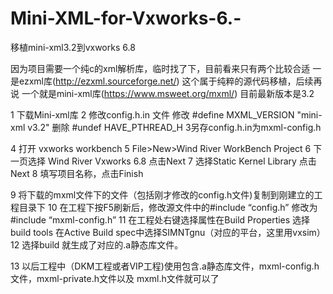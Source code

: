 # Mini-XML-for-Vxworks-6.-

移植mini-xml3.2到vxworks 6.8

因为项目需要一个纯c的xml解析库，临时找了下，目前看来只有两个比较合适
一是ezxml库(http://ezxml.sourceforge.net/)
这个属于纯粹的源代码移植，后续再说
一个就是mini-xml库(https://www.msweet.org/mxml/)
目前最新版本是3.2

1 下载Mini-xml库
2  修改config.h.in 文件
     修改     #define MXML_VERSION 	"mini-xml v3.2"
     删除     #undef HAVE_PTHREAD_H
3另存config.h.in为mxml-config.h 

4 打开 vxworks workbench
5 File>New>Wind River WorkBench Project
6 下一页选择 Wind River Vxworks 6.8  点击Next
7 选择Static Kernel Library 点击Next
8 填写项目名称，点击Finish

9 将下载的mxml文件下的文件（包括刚才修改的config.h文件)复制到刚建立的工程目录下
10 在工程下按F5刷新后，修改源文件中的#include “config.h” 修改为#include “mxml-config.h”
11 在工程处右键选择属性在Build Properties 选择build tools 在Active Build spec中选择SIMNTgnu（对应的平台，这里用vxsim）
12 选择build 就生成了对应的.a静态库文件。

13 以后工程中（DKM工程或者VIP工程)使用包含.a静态库文件，mxml-config.h 文件，mxml-private.h文件以及 mxml.h文件就可以了





